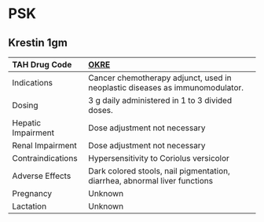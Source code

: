 # PSK

## Krestin 1gm

| TAH Drug Code      | [**OKRE**](https://www.tahsda.org.tw/drugs/hissearch.php?drug_code=OKRE)     |
|:-------------------|:-----------------------------------------------------------------------------|
| Indications        | Cancer chemotherapy adjunct, used in neoplastic diseases as immunomodulator. |
| Dosing             | 3 g daily administered in 1 to 3 divided doses.                              |
| Hepatic Impairment | Dose adjustment not necessary                                                |
| Renal Impairment   | Dose adjustment not necessary                                                |
| Contraindications  | Hypersensitivity to Coriolus versicolor                                      |
| Adverse Effects    | Dark colored stools, nail pigmentation, diarrhea, abnormal liver functions   |
| Pregnancy          | Unknown                                                                      |
| Lactation          | Unknown                                                                      |


